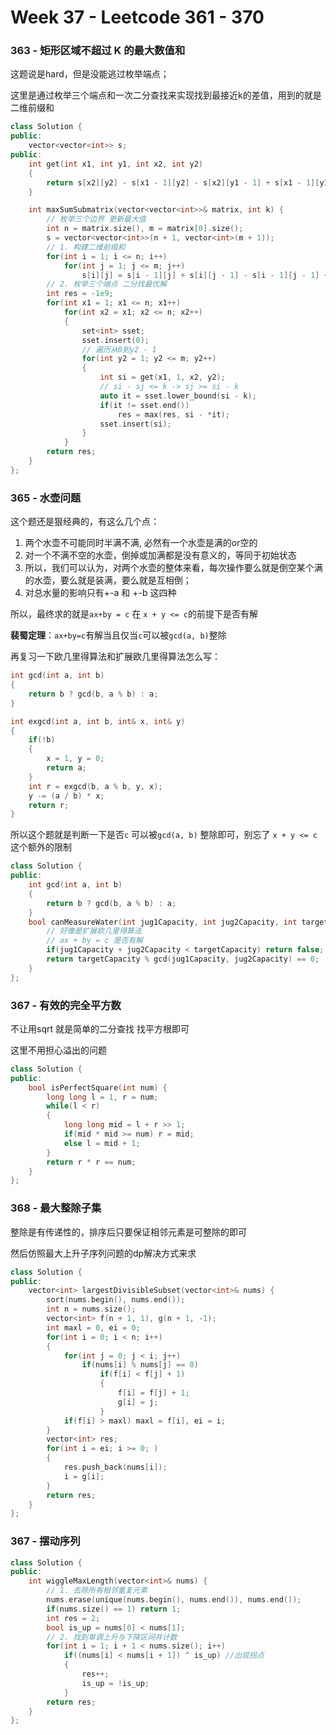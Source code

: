 <!--
 * @Description: 
 * @Versions: 
 * @Author: Vernon Cui
 * @Github: https://github.com/vernon97
 * @Date: 2021-06-14 00:05:39
 * @LastEditors: Vernon Cui
 * @LastEditTime: 2022-01-15 16:46:10
 * @FilePath: /Leetcode-notes/notes/week37.md
-->
# Week 37 - Leetcode 361 - 370

### 363 - 矩形区域不超过 K 的最大数值和

这题说是hard，但是没能逃过枚举端点；

这里是通过枚举三个端点和一次二分查找来实现找到最接近k的差值，用到的就是二维前缀和

```cpp
class Solution {
public:
    vector<vector<int>> s;
public:
    int get(int x1, int y1, int x2, int y2)
    {
        return s[x2][y2] - s[x1 - 1][y2] - s[x2][y1 - 1] + s[x1 - 1][y1 - 1];
    }

    int maxSumSubmatrix(vector<vector<int>>& matrix, int k) {
        // 枚举三个边界 更新最大值
        int n = matrix.size(), m = matrix[0].size();
        s = vector<vector<int>>(n + 1, vector<int>(m + 1));
        // 1. 构建二维前缀和
        for(int i = 1; i <= n; i++)
            for(int j = 1; j <= m; j++)
                s[i][j] = s[i - 1][j] + s[i][j - 1] - s[i - 1][j - 1] + matrix[i - 1][j - 1];
        // 2. 枚举三个端点 二分找最优解
        int res = -1e9;
        for(int x1 = 1; x1 <= n; x1++)
            for(int x2 = x1; x2 <= n; x2++)
            {
                set<int> sset;
                sset.insert(0); 
                // 遍历从0到y2 - 1
                for(int y2 = 1; y2 <= m; y2++)
                {
                    int si = get(x1, 1, x2, y2);
                    // si - sj <= k -> sj >= si - k
                    auto it = sset.lower_bound(si - k);
                    if(it != sset.end())
                        res = max(res, si - *it);
                    sset.insert(si);
                }
            }
        return res;
    }
};
```

### 365 - 水壶问题

这个题还是狠经典的，有这么几个点：

1. 两个水壶不可能同时半满不满, 必然有一个水壶是满的or空的
2. 对一个不满不空的水壶，倒掉或加满都是没有意义的，等同于初始状态
3. 所以，我们可以认为，对两个水壶的整体来看，每次操作要么就是倒空某个满的水壶，要么就是装满，要么就是互相倒；
4. 对总水量的影响只有+-a 和 +-b 这四种

所以，最终求的就是`ax+by = c` 在 `x + y <= c`的前提下是否有解

**裴蜀定理**：`ax+by=c`有解当且仅当`c`可以被`gcd(a, b)`整除

再复习一下欧几里得算法和扩展欧几里得算法怎么写：

```cpp
int gcd(int a, int b)
{
    return b ? gcd(b, a % b) : a;
}

int exgcd(int a, int b, int& x, int& y)
{
    if(!b)
    {
        x = 1, y = 0;
        return a;
    }
    int r = exgcd(b, a % b, y, x);
    y -= (a / b) * x;
    return r;
}
```

所以这个题就是判断一下是否`c` 可以被`gcd(a, b)` 整除即可，别忘了 `x + y <= c`这个额外的限制

```cpp
class Solution {
public:
    int gcd(int a, int b)
    {
        return b ? gcd(b, a % b) : a;
    }
    bool canMeasureWater(int jug1Capacity, int jug2Capacity, int targetCapacity) {
        // 好像是扩展欧几里得算法
        // ax + by = c 是否有解
        if(jug1Capacity + jug2Capacity < targetCapacity) return false;
        return targetCapacity % gcd(jug1Capacity, jug2Capacity) == 0;
    }
};
```

### 367 - 有效的完全平方数

不让用sqrt 就是简单的二分查找 找平方根即可

这里不用担心溢出的问题

```cpp
class Solution {
public:
    bool isPerfectSquare(int num) {
        long long l = 1, r = num;
        while(l < r)
        {
            long long mid = l + r >> 1;
            if(mid * mid >= num) r = mid;
            else l = mid + 1; 
        }
        return r * r == num;
    }
};
```

### 368 - 最大整除子集


整除是有传递性的，排序后只要保证相邻元素是可整除的即可

然后仿照最大上升子序列问题的dp解决方式来求

```cpp
class Solution {
public:
    vector<int> largestDivisibleSubset(vector<int>& nums) {
        sort(nums.begin(), nums.end());
        int n = nums.size();
        vector<int> f(n + 1, 1), g(n + 1, -1);
        int maxl = 0, ei = 0;
        for(int i = 0; i < n; i++)
        {
            for(int j = 0; j < i; j++)
                if(nums[i] % nums[j] == 0)
                    if(f[i] < f[j] + 1)
                    {
                        f[i] = f[j] + 1;
                        g[i] = j;
                    }
            if(f[i] > maxl) maxl = f[i], ei = i;
        }
        vector<int> res;
        for(int i = ei; i >= 0; )
        {
            res.push_back(nums[i]);
            i = g[i];
        }
        return res;
    }
};
```

### 367 - 摆动序列

```cpp
class Solution {
public:
    int wiggleMaxLength(vector<int>& nums) {
        // 1. 去除所有相邻重复元素
        nums.erase(unique(nums.begin(), nums.end()), nums.end());
        if(nums.size() == 1) return 1;
        int res = 2;
        bool is_up = nums[0] < nums[1];
        // 2. 找到单调上升与下降区间并计数
        for(int i = 1; i + 1 < nums.size(); i++)
            if((nums[i] < nums[i + 1]) ^ is_up) //出现拐点
            {
                res++;
                is_up = !is_up;
            }
        return res;
    }
};
```